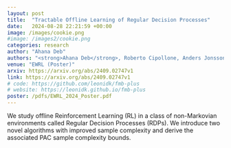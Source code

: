 ```yaml
---
layout: post
title:  "Tractable Offline Learning of Regular Decision Processes"
date:   2024-08-28 22:21:59 +00:00
image: /images/cookie.png
#image: /images2/cookie.png
categories: research
author: "Ahana Deb"
authors: "<strong>Ahana Deb</strong>, Roberto Cipollone, Anders Jonsson, Alessandro Ronca, Mohammad Sadegh Talebi"
venue: "EWRL (Poster)"
arxiv: https://arxiv.org/abs/2409.02747v1
link: https://arxiv.org/abs/2409.02747v1
# code: https://github.com/leonidk/fmb-plus
# website: https://leonidk.github.io/fmb-plus
poster: /pdfs/EWRL_2024_Poster.pdf
---
```

We study offline Reinforcement Learning (RL) in a class of non-Markovian environments called Regular Decision Processes (RDPs). We introduce two novel algorithms with improved sample complexity and derive the associated PAC sample complexity bounds.